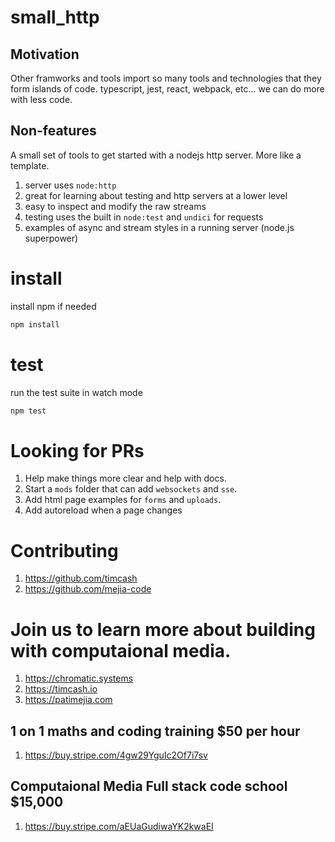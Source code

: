 # small_http
## Motivation
Other framworks and tools import so many tools and technologies that they form islands of code. typescript, jest, react, webpack, etc... we can do more with less code.
## Non-features
A small set of tools to get started with a nodejs http server. More like a template.
1. server uses `node:http`
1. great for learning about testing and http servers at a lower level
1. easy to inspect and modify the raw streams
1. testing uses the built in `node:test` and `undici` for requests
1. examples of async and stream styles in a running server (node.js superpower)

# install
install npm if needed
```sh
npm install
```
# test
run the test suite in watch mode
```sh
npm test
```

# Looking for PRs 
1. Help make things more clear and help with docs. 
1. Start a `mods` folder that can add `websockets` and `sse`.
1. Add html page examples for `forms` and `uploads`.
1. Add autoreload when a page changes

# Contributing
1. https://github.com/timcash
1. https://github.com/mejia-code

# Join us to learn more about building with computaional media.
1. https://chromatic.systems
1. https://timcash.io
1. https://patimejia.com

## 1 on 1 maths and coding training $50 per hour
1. https://buy.stripe.com/4gw29YguIc2Of7i7sv

## Computaional Media Full stack code school $15,000
1. https://buy.stripe.com/aEUaGudiwaYK2kwaEI